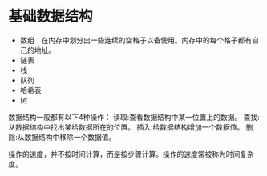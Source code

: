 # 基础数据结构





- 数组：在内存中划分出一些连续的空格子以备使用。内存中的每个格子都有自己的地址。
- 链表
- 栈
- 队列
- 哈希表
- 树

数据结构一般都有以下4种操作：
读取:查看数据结构中某一位置上的数据。
查找:从数据结构中找出某给数据所在的位置。
插入:给数据结构增加一个数据值。
删除:从数据结构中移除一个数据值。

操作的速度，并不按时间计算，而是按步骤计算。操作的速度常被称为时间复杂度。


